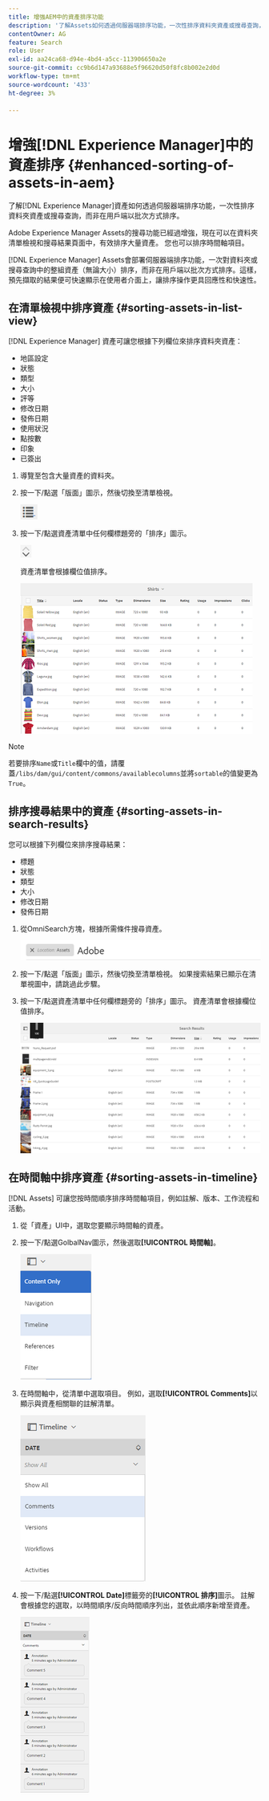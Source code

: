 ```yaml
---
title: 增強AEM中的資產排序功能
description: '了解Assets如何透過伺服器端排序功能，一次性排序資料夾資產或搜尋查詢，而非在用戶端以批次方式排序。 [!DNL Experience Manager] '
contentOwner: AG
feature: Search
role: User
exl-id: aa24ca68-d94e-4bd4-a5cc-113906650a2e
source-git-commit: cc9b6d147a93688e5f96620d50f8fc8b002e2d0d
workflow-type: tm+mt
source-wordcount: '433'
ht-degree: 3%

---
```


# 增強[!DNL Experience Manager]中的資產排序 {#enhanced-sorting-of-assets-in-aem}

了解[!DNL Experience Manager]資產如何透過伺服器端排序功能，一次性排序資料夾資產或搜尋查詢，而非在用戶端以批次方式排序。

Adobe Experience Manager Assets的搜尋功能已經過增強，現在可以在資料夾清單檢視和搜尋結果頁面中，有效排序大量資產。 您也可以排序時間軸項目。

[!DNL Experience Manager] Assets會部署伺服器端排序功能，一次對資料夾或搜尋查詢中的整組資產（無論大小）排序，而非在用戶端以批次方式排序。這樣，預先擷取的結果便可快速顯示在使用者介面上，讓排序操作更具回應性和快速性。

## 在清單檢視中排序資產 {#sorting-assets-in-list-view}

[!DNL Experience Manager] 資產可讓您根據下列欄位來排序資料夾資產：

* 地區設定
* 狀態
* 類型
* 大小
* 評等
* 修改日期
* 發佈日期
* 使用狀況
* 點按數
* 印象
* 已簽出

1. 導覽至包含大量資產的資料夾。
1. 按一下/點選「版面」圖示，然後切換至清單檢視。

   ![chlimage_1-394](assets/chlimage_1-394.png)

1. 按一下/點選資產清單中任何欄標題旁的「排序」圖示。

   ![chlimage_1-395](assets/chlimage_1-395.png)

   資產清單會根據欄位值排序。

   ![chlimage_1-396](assets/chlimage_1-396.png)

>[!NOTE]
>
>若要排序`Name`或`Title`欄中的值，請覆蓋`/libs/dam/gui/content/commons/availablecolumns`並將`sortable`的值變更為`True`。

## 排序搜尋結果中的資產 {#sorting-assets-in-search-results}

您可以根據下列欄位來排序搜尋結果：

* 標題
* 狀態
* 類型
* 大小
* 修改日期
* 發佈日期

1. 從OmniSearch方塊，根據所需條件搜尋資產。

   ![chlimage_1-397](assets/chlimage_1-397.png)

1. 按一下/點選「版面」圖示，然後切換至清單檢視。 如果搜索結果已顯示在清單視圖中，請跳過此步驟。
1. 按一下/點選資產清單中任何欄標題旁的「排序」圖示。 資產清單會根據欄位值排序。

   ![chlimage_1-398](assets/chlimage_1-398.png)

## 在時間軸中排序資產 {#sorting-assets-in-timeline}

[!DNL Assets] 可讓您按時間順序排序時間軸項目，例如註解、版本、工作流程和活動。

1. 從「資產」UI中，選取您要顯示時間軸的資產。
1. 按一下/點選GolbalNav圖示，然後選取&#x200B;**[!UICONTROL 時間軸]**。

   ![chlimage_1-399](assets/chlimage_1-399.png)

1. 在時間軸中，從清單中選取項目。 例如，選取&#x200B;**[!UICONTROL Comments]**&#x200B;以顯示與資產相關聯的註解清單。

   ![chlimage_1-400](assets/chlimage_1-400.png)

1. 按一下/點選&#x200B;**[!UICONTROL Date]**&#x200B;標籤旁的&#x200B;**[!UICONTROL 排序]**&#x200B;圖示。 註解會根據您的選取，以時間順序/反向時間順序列出，並依此順序新增至資產。

   ![chlimage_1-481](assets/chlimage_1-401.png)
